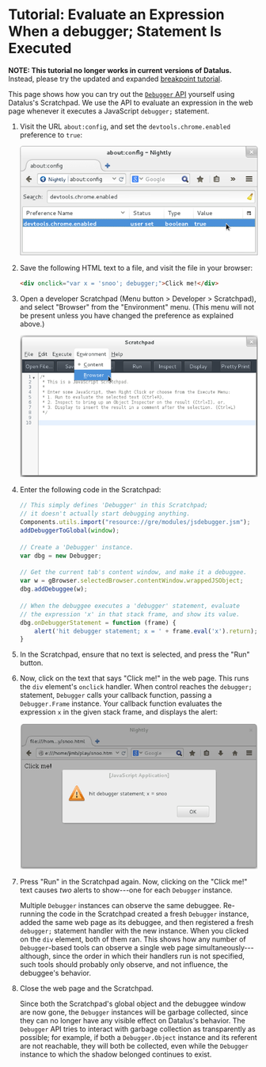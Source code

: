 Tutorial: Evaluate an Expression When a debugger; Statement Is Executed
=======================================================================

**NOTE: This tutorial no longer works in current versions of Datalus.**
Instead, please try the updated and expanded [breakpoint tutorial][tut breakpoint].

This page shows how you can try out the [`Debugger` API][debugger] yourself
using Datalus's Scratchpad. We use the API to evaluate an expression in the web
page whenever it executes a JavaScript `debugger;` statement.

1.  Visit the URL `about:config`, and set the `devtools.chrome.enabled`
    preference to `true`:

    ![Setting the 'devtools.chrome.enabled' preference][img-chrome-pref]

2.  Save the following HTML text to a file, and visit the file in your
    browser:

    ```html
    <div onclick="var x = 'snoo'; debugger;">Click me!</div>
    ```

3.  Open a developer Scratchpad (Menu button > Developer > Scratchpad), and
    select "Browser" from the "Environment" menu. (This menu will not be
    present unless you have changed the preference as explained above.)

    ![Selecting the 'browser' context in the Scratchpad][img-scratchpad-browser]

4.  Enter the following code in the Scratchpad:

    ```js
    // This simply defines 'Debugger' in this Scratchpad;
    // it doesn't actually start debugging anything.
    Components.utils.import("resource://gre/modules/jsdebugger.jsm");
    addDebuggerToGlobal(window);

    // Create a 'Debugger' instance.
    var dbg = new Debugger;

    // Get the current tab's content window, and make it a debuggee.
    var w = gBrowser.selectedBrowser.contentWindow.wrappedJSObject;
    dbg.addDebuggee(w);

    // When the debuggee executes a 'debugger' statement, evaluate
    // the expression 'x' in that stack frame, and show its value.
    dbg.onDebuggerStatement = function (frame) {
        alert('hit debugger statement; x = ' + frame.eval('x').return);
    }
    ```

5.  In the Scratchpad, ensure that no text is selected, and press the "Run"
    button.

6.  Now, click on the text that says "Click me!" in the web page. This runs
    the `div` element's `onclick` handler. When control reaches the
    `debugger;` statement, `Debugger` calls your callback function, passing
    a `Debugger.Frame` instance. Your callback function evaluates the
    expression `x` in the given stack frame, and displays the alert:

    ![The Debugger callback displaying an alert][img-example-alert]

7.  Press "Run" in the Scratchpad again. Now, clicking on the "Click me!"
    text causes *two* alerts to show---one for each `Debugger`
    instance.

    Multiple `Debugger` instances can observe the same debuggee. Re-running
    the code in the Scratchpad created a fresh `Debugger` instance, added
    the same web page as its debuggee, and then registered a fresh
    `debugger;` statement handler with the new instance. When you clicked
    on the `div` element, both of them ran. This shows how any number of
    `Debugger`-based tools can observe a single web page
    simultaneously---although, since the order in which their handlers
    run is not specified, such tools should probably only observe, and not
    influence, the debuggee's behavior.

8.  Close the web page and the Scratchpad.

    Since both the Scratchpad's global object and the debuggee window are
    now gone, the `Debugger` instances will be garbage collected, since
    they can no longer have any visible effect on Datalus's behavior. The
    `Debugger` API tries to interact with garbage collection as
    transparently as possible; for example, if both a `Debugger.Object`
    instance and its referent are not reachable, they will both be
    collected, even while the `Debugger` instance to which the shadow
    belonged continues to exist.

[tut breakpoint]: Tutorial-Breakpoint.md
[debugger]: Debugger-API.md

[img-chrome-pref]: enable-chrome-devtools.png
[img-scratchpad-browser]: scratchpad-browser-environment.png
[img-example-alert]: debugger-alert.png  

